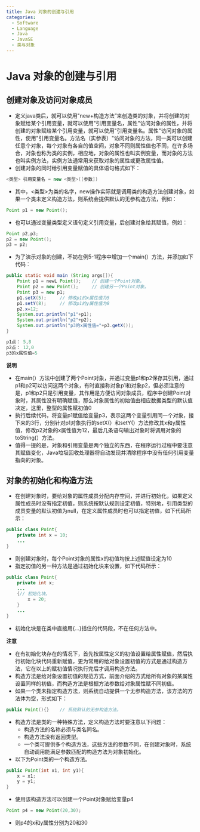 ```yaml
---
title: Java 对象的创建与引用
categories:
  - Software
  - Language
  - Java
  - JavaSE
  - 类与对象
---
```

# Java 对象的创建与引用

## 创建对象及访问对象成员

- 定义java类后，就可以使用"new+构造方法”来创造类的对象，并将创建的对象赋给某个引用变量，就可以使用"引用变量名，属性”访问对象的属性，并将创建的对象赋给某个引用变量，就可以使用"引用变量名。属性"访问对象的属性，使用"引用变量名。方法名（实参表）"访问对象的方法，同一类可以创建任意个对象，每个对象有各自的值空间，对象不同则属性值也不同，在许多场合，对象也称为类的实例，相应地，对象的属性也叫实例变量，而对象的方法也叫实例方法，实例方法通常用来获取对象的属性或更改属性值。
- 创建对象的同时给引用变量赋值的具体语句格式如下：

```java
<类型> 引用变量名 = new <类型>([参数])
```

- 其中，<类型>为类的名字，new操作实际就是调用类的构造方法创建对象，如果一个类未定义构造方法，则系统会提供默认的无参构造方法，例如：

```java
Point p1 = new Point();
```

- 也可以通过变量类型定义语句定义引用变量，后创建对象给其赋值，例如：

```java
Point p2,p3;
p2 = new Point();
p3 = p2;
```

- 为了演示对象的创建，不妨在例5-1程序中增加一个main(）方法，并添加如下代码：

```java
public static void main (String args[]){
    Point p1 = newL Point();	// 创建一个Point对象。
    Point p2 = new Point();		// 创建另一个Point对象。
    Point p3 = new p1;
    p1.setX(5);		// 修改p1的x属性值为5
    p1.setY(8);		// 修改p1的y属性值为8
    p2.x=12;	
    System.out.println("p1"+p1);
    System.out.println("p2"+p2);
    System.out.println("p3的x属性值="+p3.getX());
}

p1点： 5,8
p2点： 12,0
p3的x属性值=5
```

**说明**

- 在main(）方法中创建了两个Point对象，并通过变量p1和p2保存其引用，通过p1和p2可以访问这两个对象，有时直接称对象p1和对象p2，但必须注意的是，p1和p2只是引用变量，其作用是方便访问对象成员，程序中创建Point对象时，其属性没有明确赋值，那么对象属性的初始值由相应数据类型的默认值决定，这里，整型的属性赋初值0
- 执行后续代码，将变量p1赋值给变量p3，表示这两个变量引用同一个对象，接下来的3行，分别针对p1对象执行的setX(）和setY(）方法修改其x和y属性值，修改p2对象的x属性值为12，最后几条语句输出对象时将调用对象的toString(）方法。
- 值得一提的是，对象和引用变量是两个独立的东西，在程序运行过程中要注意其赋值变化，Java垃圾回收处理器将自动发现并清除程序中没有任何引用变量指向的对象。

## 对象的初始化和构造方法

- 在创建对象时，要给对象的属性成员分配内存空间，并进行初始化，如果定义属性成员时没有指定初值，则系统按默认规则设定初值，特别地，引用类型的成员变量的默认初值为null，在定义属性成员时也可以指定初值，如下代码所示：

```java
public class Point{
    private int x = 10;
    ...
}
```

- 则创建对象时，每个Point对象的属性x的初值均按上述赋值设定为10
- 指定初值的另一种方法是通过初始化块来设置，如下代码所示：

```java
public class Point{
    private int x;
    ...
    {// 初始化块。
        x = 20;
    }
    ...
}
```

- 初始化块是在类中直接用{...}括住的代码段，不在任何方法中。

**注意**

- 在有初始化块存在的情况下，首先按属性定义的初值设置给属性赋值，然后执行初始化块代码重新赋值，更为常用的给对象设置初值的方式是通过构造方法，它在以上的赋初值情况执行完后才调用构造方法。
- 构造方法是给对象设置初值的规范方式，前面介绍的方式给所有对象的某属性设置同样的初值，而构造方法是根据方法参数给对象属性赋不同初值。
- 如果一个类未指定构造方法，则系统自动提供一个无参构造方法，该方法的方法体为空，形式如下：

```java
public Point(){}	// 系统默认的无参构造方法。
```

- 构造方法是类的一种特殊方法，定义构造方法时要注意以下问题：
  - 构造方法的名称必须与类名同名。
  - 构造方法没有返回类型。
  - 一个类可提供多个构造方法，这些方法的参数不同，在创建对象时，系统自动调用能满足参数匹配的构造方法为对象初始化。
- 以下为Point类的一个构造方法。

```java
public Point(int x1, int y1){
    x = x1;
    y = y1;
}
```

- 使用该构造方法可以创建一个Point对象赋给变量p4

```java
Point p4 = new Point(20,30);
```

- 则p4的x和y属性分别为20和30
